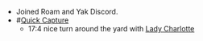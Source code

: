 - Joined Roam and Yak Discord.
- #[Quick Capture](<Quick Capture.md>)
    - 17:4 nice turn around the yard with [Lady Charlotte](<Lady Charlotte.md>)
